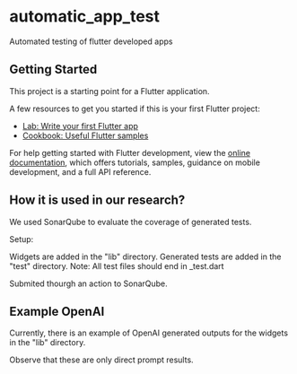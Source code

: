 # automatic_app_test

Automated testing of flutter developed apps

## Getting Started

This project is a starting point for a Flutter application.

A few resources to get you started if this is your first Flutter project:

- [Lab: Write your first Flutter app](https://docs.flutter.dev/get-started/codelab)
- [Cookbook: Useful Flutter samples](https://docs.flutter.dev/cookbook)

For help getting started with Flutter development, view the
[online documentation](https://docs.flutter.dev/), which offers tutorials,
samples, guidance on mobile development, and a full API reference.


## How it is used in our research?

We used SonarQube to evaluate the coverage of generated tests.

Setup:

Widgets are added in the "lib" directory.
Generated tests are added in the "test" directory. Note: All test files should end in _test.dart

Submited thourgh an action to SonarQube. 


## Example OpenAI

Currently, there is an example of OpenAI generated outputs for the widgets in the "lib" directory. 

Observe that these are only direct prompt results.
